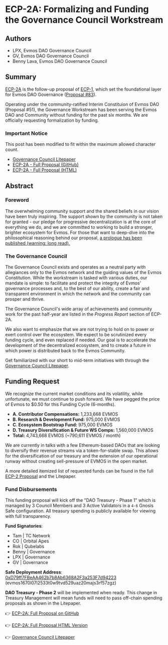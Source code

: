 # ECP-2A: Formalizing and Funding the Governance Council Workstream

## Authors 

- LPX, Evmos DAO Governance Council
- GV, Evmos DAO Governance Council
- Benny Lava, Evmos DAO Governance Council

## Summary

[ECP-2A](https://evmos.community/ECP/2A.html) is the follow-up proposal of [ECP-1](https://github.com/EvmosGov/proposals/blob/main/ECP/ECP-1.md), which set the foundational layer for Evmos DAO Governance ([Proposal #83](https://www.mintscan.io/evmos/proposals/83)).

Operating under the community-ratified Interim Constituion of Evmos DAO (Proposal #51), the Governance Workstream has been serving the Evmos DAO and Community without funding for the past six months. We are officially requesting formalization by funding.

### Important Notice

This post has been modified to fit within the maximum allowed character count. 

- [Governance Council Litepaper](https://evmos.community/litepaper)
- [ECP-2A - Full Proposal (GitHub)](https://github.com/EvmosGov/proposals/blob/main/ECP/ECP-2A.md)
- [ECP-2A - Full Proposal (HTML)](https://evmos.community/ECP/2A.html)

## Abstract

### Foreword

The overwhelming community support and the shared beliefs in our vision have been truly inspiring. The support shown by the community is not taken for granted - our pledge for progressive decentralization is at the core of everything we do, and we are committed to working to build a stronger, brighter ecosystem for Evmos. For those that want to deep-dive into the philosophical reasoning behind our proposal, [a prologue has been published (warning: long read).](https://mirror.xyz/evmosdao.eth/rSZyD_MAO4zkA46lvqi-f9P5YfVBrnMsU3TShBWK-sY)

### The Governance Council 

The Governance Council exists and operates as a neutral party with allegiances only to the Evmos network and the guiding values of the Evmos Constitution. While the workstream is tasked with various duties, our mandate is simple: to facilitate and protect the integrity of Evmos' governance processes and, to the best of our ability, create a fair and transparent environment in which the network and the community can prosper and thrive.

The Governance Council's wide array of achievements and community work for the past half-year are listed in the *Progress Report* section of ECP-2A.

We also want to emphasize that we are not trying to hold on to power or exert control over the ecosystem. We expect to be scrutinized every funding cycle, and even replaced if needed. Our goal is to accelerate the development of the decentralized ecosystem, and to create a future in which power is distributed back to the Evmos Community.

Get familiarized with our short to mid-term initiatives with through the [Governance Council Litepaper](https://evmos.community/litepaper).

## Funding Request

We recognize the current market conditions and its volatility, while unfortunate, we must continue to push forward. We have pegged the price of Evmos to $0.50 for this Funding Cycle (6-months).

- **A. Contributor Compensations:** 1,233,668 EVMOS
- **B. Research & Development Fund:** 975,000 EVMOS
- **C. Ecosystem Bootstrap Fund:** 975,000 EVMOS
- **D. Treasury Diversification & Future WS Comps:** 1,560,000 EVMOS
- **Total:** 4,743,668 EVMOS (~790,611 EVMOS / month)

We are currently in talks with a few Ethereum-based DAOs that are looking to diversify their revenue streams via a token-for-stable swap. This allows for the diversification of our treasury and the extension of our operational runway without creating sell-pressure of EVMOS in the open market.

A more detailed itemized list of requested funds can be found in the full [ECP-2 Proposal](https://github.com/EvmosGov/proposals/blob/main/ECP/ECP-2A.md) and the Litepaper.

### Fund Disbursements

This funding proposal will kick off the "DAO Treasury - Phase 1" which is managed by 3 Council Members and 3 Active Validators in a `4-6` Gnosis Safe configuration. All treasury spending is publicly available for viewing with full transparency.

**Fund Signatories**:

- Tam | TC Network
- CO | Orbital Apes 
- Rok | Qubelabs 
- Benny | Governance
- LPX | Governance
- GV | Governance

**Safe Deployment Address**: [0xD79ff7FBeAA462b7b8Ab6368A2F3a253F7d94223](https://safe.evmos.org/evmos:0xD79ff7FBeAA462b7b8Ab6368A2F3a253F7d94223) (evmos1670l07l2533t0w9tvd529uaz20majs3rf57zgz)

**DAO Treasury - Phase 2** will be implemented when ready. This change in Treasury Management will mean funds will need to pass off-chain spending proposals as shown in the Litepaper.

👉 [ECP-2A: Full Proposal on GitHub](https://github.com/EvmosGov/proposals/blob/main/ECP/ECP-2A.md)

👉 [ECP-2A: Full Proposal HTML Version](https://www.evmos.community/ECP/2A.html)

👉 [Governance Council Litepaper](https://evmos.community/litepaper)